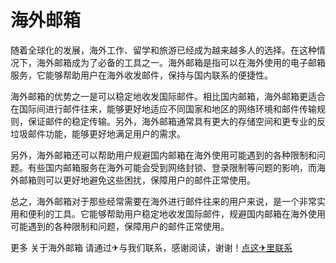 # 海外邮箱

随着全球化的发展，海外工作、留学和旅游已经成为越来越多人的选择。在这种情况下，海外邮箱成为了必备的工具之一。海外邮箱是指可以在海外使用的电子邮箱服务，它能够帮助用户在海外收发邮件，保持与国内联系的便捷性。

海外邮箱的优势之一是可以稳定地收发国际邮件。相比国内邮箱，海外邮箱更适合在国际间进行邮件往来，能够更好地适应不同国家和地区的网络环境和邮件传输规则，保证邮件的稳定传输。另外，海外邮箱通常具有更大的存储空间和更专业的反垃圾邮件功能，能够更好地满足用户的需求。

另外，海外邮箱还可以帮助用户规避国内邮箱在海外使用可能遇到的各种限制和问题。有些国内邮箱服务在海外可能会受到网络封锁、登录限制等问题的影响，而海外邮箱则可以更好地避免这些困扰，保障用户的邮件正常使用。

总之，海外邮箱对于那些经常需要在海外进行邮件往来的用户来说，是一个非常实用和便利的工具。它能够帮助用户稳定地收发国际邮件，规避国内邮箱在海外使用可能遇到的各种限制和问题，保障用户的邮件正常使用。

更多 关于海外邮箱 请通过✈与我们联系，感谢阅读，谢谢！[点这✈里联系](https://b.k02.cc)
